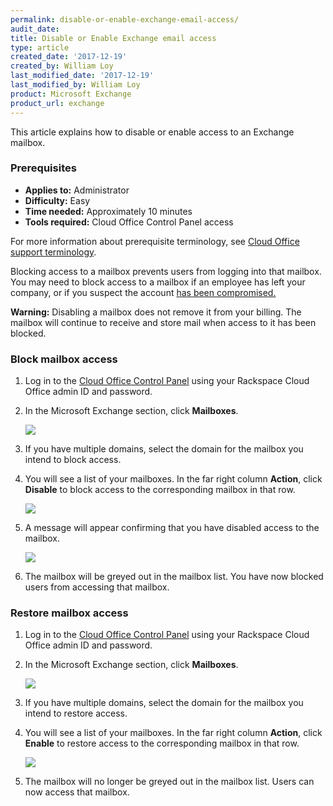 ```yaml
---
permalink: disable-or-enable-exchange-email-access/
audit_date:
title: Disable or Enable Exchange email access
type: article
created_date: '2017-12-19'
created_by: William Loy
last_modified_date: '2017-12-19'
last_modified_by: William Loy
product: Microsoft Exchange
product_url: exchange
---
```


This article explains how to disable or enable access to an Exchange mailbox.

### Prerequisites

- **Applies to:** Administrator
- **Difficulty:** Easy
- **Time needed:** Approximately 10 minutes
- **Tools required:** Cloud Office Control Panel access

For more information about prerequisite terminology, see [Cloud Office support terminology](/how-to/cloud-office-support-terminology).

Blocking access to a mailbox prevents users from logging into that mailbox. You may need to block access to a mailbox if an employee has left your company, or if you suspect the account [has been compromised.](link)

**Warning:** Disabling a mailbox does not remove it from your billing. The mailbox will continue to receive and store mail when access to it has been blocked.

### Block mailbox access

1. Log in to the [Cloud Office Control Panel](https://cp.rackspace.com/Login.aspx?ReturnUrl=%2f "Cloud Office Control Panel") using your Rackspace Cloud Office admin ID and password.
2. In the Microsoft Exchange section, click **Mailboxes**.

   <img src="{% asset_path exchange/disable-or-enable-exchange-email-access/hex_mailboxes.png %}" />

3. If you have multiple domains, select the domain for the mailbox you intend to block access.
4. You will see a list of your mailboxes. In the far right column **Action**, click **Disable** to block access to the corresponding mailbox in that row.

   <img src="{% asset_path exchange/disable-or-enable-exchange-email-access/hex_disable.png %}" />

5. A message will appear confirming that you have disabled access to the mailbox.

   <img src="{% asset_path exchange/disable-or-enable-exchange-email-access/disable_success.png %}" />

6. The mailbox will be greyed out in the mailbox list. You have now blocked users from accessing that mailbox.


### Restore mailbox access

1. Log in to the [Cloud Office Control Panel](https://cp.rackspace.com/Login.aspx?ReturnUrl=%2f "Cloud Office Control Panel") using your Rackspace Cloud Office admin ID and password.
2. In the Microsoft Exchange section, click **Mailboxes**.

   <img src="{% asset_path exchange/disable-or-enable-exchange-email-access/hex_mailboxes.png %}" />

3. If you have multiple domains, select the domain for the mailbox you intend to restore access.
4. You will see a list of your mailboxes. In the far right column **Action**, click **Enable** to restore access to the corresponding mailbox in that row.

    <img src="{% asset_path exchange/disable-or-enable-exchange-email-access/hex_enable.png %}" />

5. The mailbox will no longer be greyed out in the mailbox list. Users can now access that mailbox.
